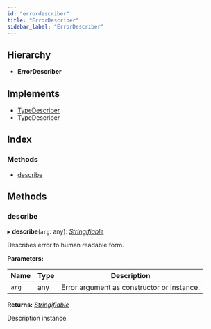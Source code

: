 ```yaml
---
id: "errordescriber"
title: "ErrorDescriber"
sidebar_label: "ErrorDescriber"
---
```


## Hierarchy

* **ErrorDescriber**

## Implements

* [TypeDescriber](../interfaces/types.typedescriber.md)
* TypeDescriber

## Index

### Methods

* [describe](errordescriber.md#describe)

## Methods

###  describe

▸ **describe**(`arg`: any): *[Stringifiable](../interfaces/types.stringifiable.md)*

Describes error to human readable form.

**Parameters:**

Name | Type | Description |
------ | ------ | ------ |
`arg` | any | Error argument as constructor or instance. |

**Returns:** *[Stringifiable](../interfaces/types.stringifiable.md)*

Description instance.
